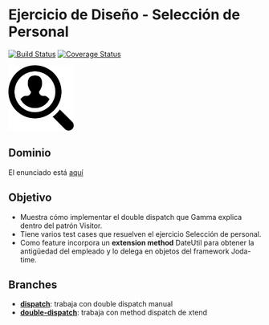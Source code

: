 
# Ejercicio de Diseño - Selección de Personal

[![Build Status](https://travis-ci.org/uqbar-project/eg-seleccion-personal-xtend.svg?branch=dispatch)](https://travis-ci.org/uqbar-project/eg-seleccion-personal-xtend) [![Coverage Status](https://coveralls.io/repos/github/uqbar-project/eg-seleccion-personal-xtend/badge.svg?branch=dispatch)](https://coveralls.io/github/uqbar-project/eg-seleccion-personal-xtend?branch=dispatch)

<img src="images/personal.png" height="130px" width="130px"/>

## Dominio
El enunciado está [aquí](https://docs.google.com/viewer?a=v&pid=sites&srcid=ZGVmYXVsdGRvbWFpbnx1dG5kZXNpZ258Z3g6MzNhMGQyNGNmM2U5MzM2Ng)

## Objetivo

* Muestra cómo implementar el double dispatch que Gamma explica dentro del patrón Visitor.
* Tiene varios test cases que resuelven el ejercicio Selección de personal.
* Como feature incorpora un **extension method** DateUtil para obtener la antigüedad del empleado y lo delega en objetos del framework Joda-time.

## Branches

* [__dispatch__](https://github.com/uqbar-project/eg-seleccion-personal-xtend/tree/dispatch): trabaja con double dispatch manual
* [__double-dispatch__](https://github.com/uqbar-project/eg-seleccion-personal-xtend/tree/double-dispatch): trabaja con method dispatch de xtend

